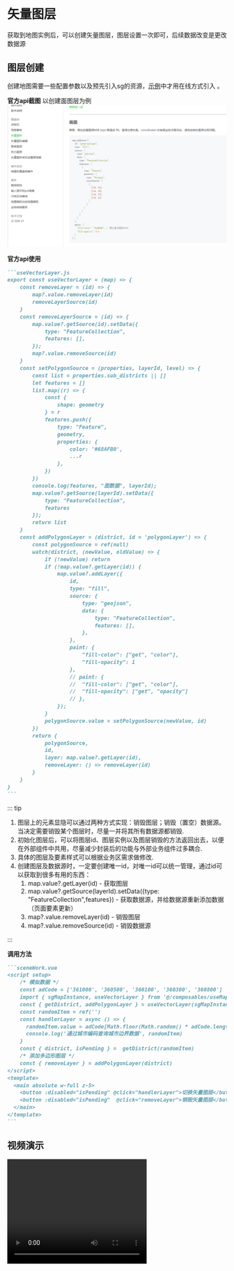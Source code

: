 # 矢量图层

获取到地图实例后，可以创建矢量图层，图层设置一次即可，后续数据改变是更改数据源

## 图层创建

创建地图需要一些配置参数以及预先引入sg的资源，[示例](https://jianghong2019.github.io/sgMap-demo/)中才用在线方式引入 。

**官方api截图** 
以创建面图层为例
![此处为官方创建面图层的api](../images/api-2.png)

**官方api使用**
```` md
```useVectorLayer.js
export const useVectorLayer = (map) => {
    const removeLayer = (id) => {
        map?.value.removeLayer(id)
        removeLayerSource(id)
    }
    const removeLayerSource = (id) => {
        map.value?.getSource(id).setData({
            type: "FeatureCollection",
            features: [],
        });
        map?.value.removeSource(id)
    }
    const setPolygonSource = (properties, layerId, level) => {
        const list = properties.sub_districts || []
        let features = []
        list.map((r) => {
            const {
                shape: geometry
            } = r
            features.push({
                type: "Feature",
                geometry,
                properties: {
                    color: '#68AFB0',
                    ...r
                },
            })
        })
        console.log(features, "面数据", layerId);
        map.value?.getSource(layerId).setData({
            type: "FeatureCollection",
            features
        });
        return list
    }
    const addPolygonLayer = (district, id = 'polygonLayer') => {
        const polygonSource = ref(null)
        watch(district, (newValue, oldValue) => {
            if (!newValue) return
            if (!map.value?.getLayer(id)) {
                map.value?.addLayer({
                    id,
                    type: "fill",
                    source: {
                        type: "geojson",
                        data: {
                            type: "FeatureCollection",
                            features: [],
                        },
                    },
                    paint: {
                        "fill-color": ["get", "color"],
                        "fill-opacity": 1
                    },
                    // paint: {
                    // 	"fill-color": ["get", "color"],
                    // 	"fill-opacity": ["get", "opacity"]
                    // },
                });
            }
            polygonSource.value = setPolygonSource(newValue, id)
        })
        return {
            polygonSource,
            id,
            layer: map.value?.getLayer(id),
            removeLayer: () => removeLayer(id)
        }
    }
}
```
````
::: tip
1. 图层上的元素显隐可以通过两种方式实现：销毁图层；销毁（置空）数据源。当决定需要销毁某个图层时，尽量一并将其所有数据源都销毁.
2. 初始化图层后，可以将图层id、图层实例以及图层销毁的方法返回出去，以便在外部组件中共用，尽量减少封装后的功能与外部业务组件过多耦合.
3. 具体的图层及要素样式可以根据业务区需求做修改. 
4. 创建图层及数据源时，一定要创建唯一id，对唯一id可以统一管理，通过id可以获取到很多有用的东西：
   1. map.value?.getLayer(id) - 获取图层
   2. map.value?.getSource(layerId).setData({type: "FeatureCollection",features}) - 获取数据源，并给数据源重新添加数据（页面要素更新）
   3. map?.value.removeLayer(id) - 销毁图层
   4. map?.value.removeSource(id) - 销毁数据源

:::


**调用方法**

````md
```sceneWork.vue
<script setup>
    /* 模拟数据 */
    const adCode = ['361000', '360500', '360100', '360300', '360800']
    import { sgMapInstance, useVectorLayer } from '@/composables/useMap'
    const { getDistrict, addPolygonLayer } = useVectorLayer(sgMapInstance)
    const randomItem = ref('')
    const handlerLayer = async () => {
      randomItem.value = adCode[Math.floor(Math.random() * adCode.length)]
      console.log('通过城市编码查询城市边界数据', randomItem)
    }
    const { district, isPending } =  getDistrict(randomItem)
    /* 添加多边形图层 */
    const { removeLayer } = addPolygonLayer(district)
</script>
<template>
  <main absolute w-full z-5>
    <button :disabled="isPending" @click="handlerLayer">切换矢量图层</button>
    <button :disabled="isPending"  @click="removeLayer">销毁矢量图层</button>
  </main>
</template>
```
````

## 视频演示
<video width="320" height="240" controls>
  <source src="../images/demo-1.mp4" type="video/mp4">
</video>
